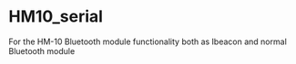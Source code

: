 # HM10_serial
For the HM-10 Bluetooth module functionality both as Ibeacon and normal Bluetooth module
